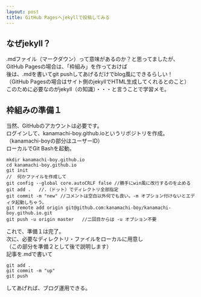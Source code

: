 ```yaml
---
layout: post
title: GitHub Pagesへjekyllで投稿してみる
---
```


## なぜjekyll？
.mdファイル（マークダウン）って意味があるのか？と思ってましたが、  
GitHub Pagesの場合は、「枠組み」を作っておけば  
後は、.mdを書いてgit pushしてあげるだけでblog風にできるらしい！  
（GitHub Pagesの場合はサイト側のjekyllでHTML生成してくれるとのこと）  
このために必要なのがjekyll（の知識）・・・と言うことで学習メモ。  

## 枠組みの準備１
当然、GitHubのアカウントは必要です。  
ログインして、kanamachi-boy.github.ioというリポジトリを作成。  
（kanamachi-boyの部分はユーザーID）  
ローカルでGit Bashを起動。  

```
mkdir kanamachi-boy.github.io
cd kanamachi-boy.github.io
git init
//	何かファイルを作成して
git config --global core.autoCRLF false	//勝手にwin風に改行するのを止める
git add .	//.（ドット）でディレクトリ全部指定
git commit -m "new"	//コメントは空白以外何でも良い。-m オプション付けないとエディタ起動しちゃう。
git remote add origin git@github.com:kanamachi-boy/kanamachi-boy.github.io.git
git push -u origin master	//二回目からは -u オプション不要
```
これで、準備１は完了。  
次に、必要なディレクトリ・ファイルをローカルに用意し  
（この部分を準備２として後で説明します）  
記事を.mdで書いて  

```
git add .
git commit -m "up"
git push
```

してあげれば、ブログ運用できる。  










